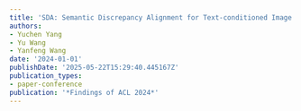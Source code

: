 ```yaml
---
title: 'SDA: Semantic Discrepancy Alignment for Text-conditioned Image Retrieval'
authors:
- Yuchen Yang
- Yu Wang
- Yanfeng Wang
date: '2024-01-01'
publishDate: '2025-05-22T15:29:40.445167Z'
publication_types:
- paper-conference
publication: '*Findings of ACL 2024*'
---
```

